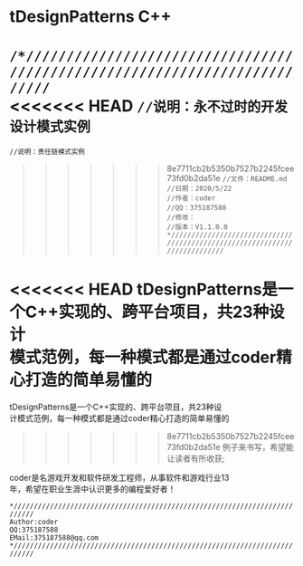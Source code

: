 # tDesignPatterns C++ 

`/*/////////////////////////////////////////////////////////////////////////`  
<<<<<<< HEAD
`//说明：永不过时的开发设计模式实例`  
=======
`//说明：责任链模式实例`  
>>>>>>> 8e7711cb2b5350b7527b2245fcee73fd0b2da51e
`//文件：README.md`  
`//日期：2020/5/22`  
`//作者：coder`  
`//QQ：375187588`  
`//修改：`  
`//版本：V1.1.0.0`  
`*///////////////////////////////////////////////////////////////////////////`  

<<<<<<< HEAD
tDesignPatterns是一个C++实现的、跨平台项目，共23种设计    
模式范例，每一种模式都是通过coder精心打造的简单易懂的  
=======
tDesignPatterns是一个C++实现的、跨平台项目，共23种设    
计模式范例，每一种模式都是通过coder精心打造的简单易懂的  
>>>>>>> 8e7711cb2b5350b7527b2245fcee73fd0b2da51e
例子来书写，希望能让读者有所收获;  

coder是名游戏开发和软件研发工程师，从事软件和游戏行业13  
年，希望在职业生涯中认识更多的编程爱好者！  

`*///////////////////////////////////////////////////////////////////////////`  
`Author:coder`  
`QQ:375187588`  
`EMail:375187588@qq.com`  
`*///////////////////////////////////////////////////////////////////////////`  
